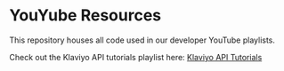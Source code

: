 # YouYube Resources
This repository houses all code used in our developer YouTube playlists. 

Check out the Klaviyo API tutorials playlist here: [Klaviyo API Tutorials](https://www.youtube.com/playlist?list=PLHkNfHgtxcUanrkMnKPdkRzuWU7MGv_xM)

